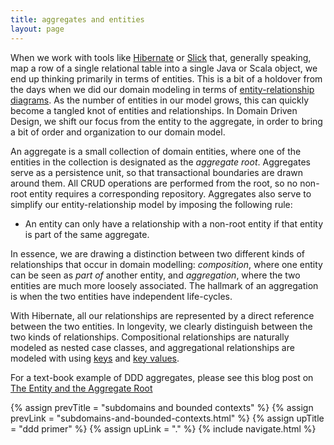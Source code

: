 ```yaml
---
title: aggregates and entities
layout: page
---
```


When we work with tools like [Hibernate](http://hibernate.org/) or
[Slick](http://slick.typesafe.com/) that, generally speaking, map a
row of a single relational table into a single Java or Scala object,
we end up thinking primarily in terms of entities. This is a bit of a
holdover from the days when we did our domain modeling in terms of
[entity-relationship
diagrams](https://en.wikipedia.org/wiki/Entity%E2%80%93relationship_model). As
the number of entities in our model grows, this can quickly
become a tangled knot of entities and relationships. In Domain Driven
Design, we shift our focus from the entity to the aggregate, in order
to bring a bit of order and organization to our domain model.

An aggregate is a small collection of domain entities, where one of
the entities in the collection is designated as the _aggregate
root_. Aggregates serve as a persistence unit, so that transactional
boundaries are drawn around them. All CRUD operations are performed
from the root, so no non-root entity requires a corresponding
repository. Aggregates also serve to simplify our entity-relationship
model by imposing the following rule:

- An entity can only have a relationship with a non-root
  entity if that entity is part of the same aggregate.

In essence, we are drawing a distinction between two different kinds
of relationships that occur in domain modelling: _composition_, where
one entity can be seen as _part of_ another entity, and _aggregation_,
where the two entities are much more loosely associated. The hallmark
of an aggregation is when the two entities have independent
life-cycles.

With Hibernate, all our relationships are represented by a direct
reference between the two entities. In longevity, we clearly
distinguish between the two kinds of relationships. Compositional
relationships are naturally modeled as nested case classes, and
aggregational relationships are modeled with using
[keys](../ptype/keys.html) and [key values](../key-values.html).

For a text-book example of DDD aggregates, please see this blog post
on [The Entity and the Aggregate
Root](http://scabl.blogspot.com/2015/03/aeddd-5.html)

{% assign prevTitle = "subdomains and bounded contexts" %}
{% assign prevLink = "subdomains-and-bounded-contexts.html" %}
{% assign upTitle = "ddd primer" %}
{% assign upLink = "." %}
{% include navigate.html %}

